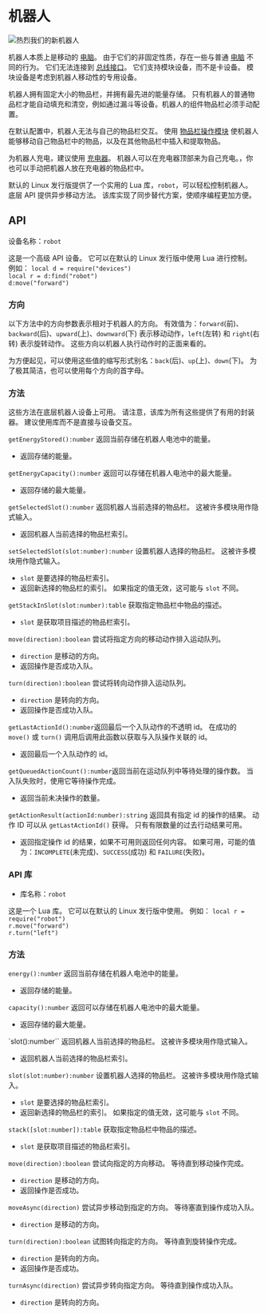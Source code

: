 # 机器人
![热烈我们的新机器人](item:oc2:robot)

机器人本质上是移动的 [电脑](../block/computer.md)。 由于它们的非固定性质，存在一些与普通 [电脑](../block/computer.md) 不同的行为。 它们无法连接到 [总线接口](../block/bus_interface.md)。 它们支持模块设备，而不是卡设备。 模块设备是考虑到机器人移动性的专用设备。

机器人拥有固定大小的物品栏，并拥有最先进的能量存储。 只有机器人的普通物品栏才能自动填充和清空，例如通过漏斗等设备。机器人的组件物品栏必须手动配置。

在默认配置中，机器人无法与自己的物品栏交互。 使用 [物品栏操作模块](inventory_operations_module.md) 使机器人能够移动自己物品栏中的物品，以及在其他物品栏中插入和提取物品。

为机器人充电，建议使用 [充电器](../block/charger.md)。 机器人可以在充电器顶部来为自己充电。，你也可以手动把机器人放在充电器的物品栏中。

默认的 Linux 发行版提供了一个实用的 Lua 库，`robot`，可以轻松控制机器人。 底层 API 提供异步移动方法。 该库实现了同步替代方案，使顺序编程更加方便。

## API
设备名称：`robot`

这是一个高级 API 设备。 它可以在默认的 Linux 发行版中使用 Lua 进行控制。 例如：
`local d = require("devices")`  
`local r = d:find("robot")`  
`d:move("forward")`

### 方向
以下方法中的方向参数表示相对于机器人的方向。 有效值为：`forward`(前)、`backward`(后)、`upward`(上)、`downward`(下) 表示移动动作，`left`(左转) 和 `right`(右转) 表示旋转动作。 这些方向以机器人执行动作时的正面来看的。

为方便起见，可以使用这些值的缩写形式别名：`back`(后)、`up`(上)、`down`(下)。 为了极其简洁，也可以使用每个方向的首字母。

### 方法
这些方法在底层机器人设备上可用。 请注意，该库为所有这些提供了有用的封装器。 建议使用库而不是直接与设备交互。

`getEnergyStored():number` 返回当前存储在机器人电池中的能量。
- 返回存储的能量。

`getEnergyCapacity():number` 返回可以存储在机器人电池中的最大能量。
- 返回存储的最大能量。

`getSelectedSlot():number` 返回机器人当前选择的物品栏。 这被许多模块用作隐式输入。
- 返回机器人当前选择的物品栏索引。

`setSelectedSlot(slot:number):number` 设置机器人选择的物品栏。 这被许多模块用作隐式输入。
- `slot` 是要选择的物品栏索引。
- 返回新选择的物品栏的索引。 如果指定的值无效，这可能与 `slot` 不同。

`getStackInSlot(slot:number):table` 获取指定物品栏中物品的描述。
- `slot` 是获取项目描述的物品栏索引。

`move(direction):boolean` 尝试将指定方向的移动动作排入运动队列。
- `direction` 是移动的方向。
- 返回操作是否成功入队。

`turn(direction):boolean` 尝试将转向动作排入运动队列。
- `direction` 是转向的方向。
- 返回操作是否成功入队。

`getLastActionId():number`返回最后一个入队动作的不透明 id。 在成功的 `move()` 或 `turn()` 调用后调用此函数以获取与入队操作关联的 id。
- 返回最后一个入队动作的 id。

`getQueuedActionCount():number`返回当前在运动队列中等待处理的操作数。 当入队失败时，使用它等待操作完成。
- 返回当前未决操作的数量。

`getActionResult(actionId:number):string` 返回具有指定 id 的操作的结果。 动作 ID 可以从 `getLastActionId()` 获得。 只有有限数量的过去行动结果可用。
- 返回指定操作 id 的结果，如果不可用则返回任何内容。 如果可用，可能的值为：`INCOMPLETE`(未完成)、`SUCCESS`(成功) 和 `FAILURE`(失败)。

### API 库
- 库名称：`robot`

这是一个 Lua 库。 它可以在默认的 Linux 发行版中使用。 例如：
`local r = require("robot")`  
`r.move("forward")`  
`r.turn("left")`

### 方法
`energy():number` 返回当前存储在机器人电池中的能量。
- 返回存储的能量。

`capacity():number` 返回可以存储在机器人电池中的最大能量。
- 返回存储的最大能量。

`slot():number`` 返回机器人当前选择的物品栏。 这被许多模块用作隐式输入。
- 返回机器人当前选择的物品栏索引。

`slot(slot:number):number` 设置机器人选择的物品栏。 这被许多模块用作隐式输入。
- `slot` 是要选择的物品栏索引。
- 返回新选择的物品栏的索引。 如果指定的值无效，这可能与 `slot` 不同。

`stack([slot:number]):table` 获取指定物品栏中物品的描述。
- `slot` 是获取项目描述的物品栏索引。

`move(direction):boolean` 尝试向指定的方向移动。 等待直到移动操作完成。
- `direction` 是移动的方向。
- 返回操作是否成功。

`moveAsync(direction)` 尝试异步移动到指定的方向。 等待塞直到操作成功入队。
- `direction` 是移动的方向。

`turn(direction):boolean` 试图转向指定的方向。  等待直到旋转操作完成。
- `direction` 是转向的方向。
- 返回操作是否成功。

`turnAsync(direction)` 尝试异步转向指定方向。 等待直到操作成功入队。
- `direction` 是转向的方向。